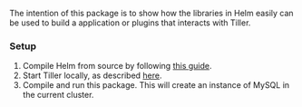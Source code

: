 The intention of this package is to show how the libraries in Helm
easily can be used to build a application or plugins that interacts with Tiller.

### Setup
1. Compile Helm from source by following
   [this guide](https://github.com/kubernetes/helm/blob/master/docs/install.md#from-source-linux-macos).
2. Start Tiller locally, as described
   [here](https://github.com/kubernetes/helm/blob/master/docs/install.md#running-tiller-locally).
3. Compile and run this package. This will create an instance of MySQL in the current cluster.
